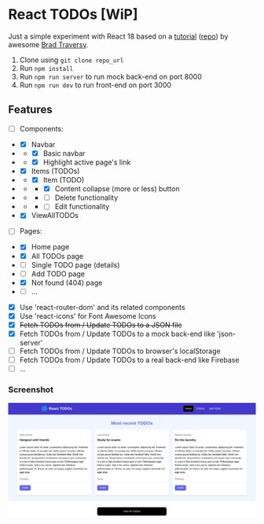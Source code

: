 # React TODOs [WiP]

Just a simple experiment with React 18 based on a [tutorial](https://youtu.be/LDB4uaJ87e0) ([repo](https://github.com/bradtraversy/react-crash-2024)) by awesome [Brad Traversy](https://github.com/bradtraversy).

1. Clone using `git clone repo_url`
2. Run `npm install`
3. Run `npm run server` to run mock back-end on port 8000
4. Run `npm run dev` to run front-end on port 3000

## Features

-   [ ] Components:
-   -   [x] Navbar
-   -   -   [x] Basic navbar
-   -   -   [x] Highlight active page's link
-   -   [x] Items (TODOs)
-   -   -   [x] Item (TODO)
-   -   -   -   [x] Content collapse (more or less) button
-   -   -   -   [ ] Delete functionality
-   -   -   -   [ ] Edit functionality
-   -   [x] ViewAllTODOs
-   [ ] Pages:
-   -   [x] Home page
-   -   [x] All TODOs page
-   -   [ ] Single TODO page (details)
-   -   [ ] Add TODO page
-   -   [x] Not found (404) page
-   -   [ ] ...
-   [x] Use 'react-router-dom' and its related components
-   [x] Use 'react-icons' for Font Awesome Icons
-   [x] ~~Fetch TODOs from / Update TODOs to a JSON file~~
-   [x] Fetch TODOs from / Update TODOs to a mock back-end like 'json-server'
-   [ ] Fetch TODOs from / Update TODOs to browser's localStorage
-   [ ] Fetch TODOs from / Update TODOs to a real back-end like Firebase
-   [ ] ...

### Screenshot

![Screenshot](screenshot.png 'Screenshot')
